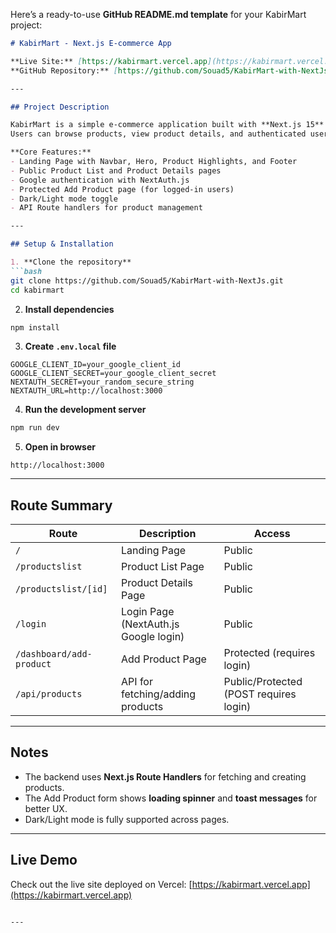 Here’s a ready-to-use **GitHub README.md template** for your KabirMart project:

````markdown
# KabirMart - Next.js E-commerce App

**Live Site:** [https://kabirmart.vercel.app](https://kabirmart.vercel.app)  
**GitHub Repository:** [https://github.com/Souad5/KabirMart-with-NextJs](https://github.com/Souad5/KabirMart-with-NextJs.git)

---

## Project Description

KabirMart is a simple e-commerce application built with **Next.js 15** (App Router) and **NextAuth.js** for authentication.  
Users can browse products, view product details, and authenticated users can add new products via a protected dashboard.

**Core Features:**
- Landing Page with Navbar, Hero, Product Highlights, and Footer  
- Public Product List and Product Details pages  
- Google authentication with NextAuth.js  
- Protected Add Product page (for logged-in users)  
- Dark/Light mode toggle  
- API Route handlers for product management  

---

## Setup & Installation

1. **Clone the repository**
```bash
git clone https://github.com/Souad5/KabirMart-with-NextJs.git
cd kabirmart
````

2. **Install dependencies**

```bash
npm install
```

3. **Create `.env.local` file**

```env
GOOGLE_CLIENT_ID=your_google_client_id
GOOGLE_CLIENT_SECRET=your_google_client_secret
NEXTAUTH_SECRET=your_random_secure_string
NEXTAUTH_URL=http://localhost:3000
```

4. **Run the development server**

```bash
npm run dev
```

5. **Open in browser**

```
http://localhost:3000
```

---

## Route Summary

| Route                    | Description                           | Access                                 |
| ------------------------ | ------------------------------------- | -------------------------------------- |
| `/`                      | Landing Page                          | Public                                 |
| `/productslist`          | Product List Page                     | Public                                 |
| `/productslist/[id]`     | Product Details Page                  | Public                                 |
| `/login`                 | Login Page (NextAuth.js Google login) | Public                                 |
| `/dashboard/add-product` | Add Product Page                      | Protected (requires login)             |
| `/api/products`          | API for fetching/adding products      | Public/Protected (POST requires login) |

---

## Notes

* The backend uses **Next.js Route Handlers** for fetching and creating products.
* The Add Product form shows **loading spinner** and **toast messages** for better UX.
* Dark/Light mode is fully supported across pages.

---

## Live Demo

Check out the live site deployed on Vercel: [https://kabirmart.vercel.app](https://kabirmart.vercel.app)

```

---


